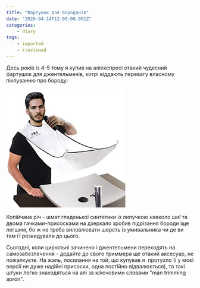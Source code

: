 ```yaml
---
title: "Фартушок для бороданів"
date: "2020-04-14T12:00:00.001Z"
categories:
    - diary
tags:
    - imported
    - r:eviewed
---
```

Десь років із 4-5 тому я купив на аліекспресі отакий чудесний фартушок для джентельменів, котрі віддають перевагу власному піклуванню про бороду:
<!--more-->
[![](thumb_00.jpg)](img00.jpg)

Копійчана річ - шмат гладенької синтетики із липучкою навколо шиї та двома гачками-присосками на дзеркало зробив підрізання бороди іще легшим, бо ж не треба виловлювати шерсть із умивальника чи де ви там її розкидували до цього.

Сьогодні, коли цирюльні зачинено і джентельмени переходять на самозабезпечення - додайте до свого триммера ще отакий аксесуар, не пожалкуєте. На жаль, посилання на той, що купував я  протухло (і у моєї версії не дуже надійні присоски, одна постійно відвалюється), та такі штуки легко знаходяться на алі за ключовими словами "man trimming apron".
